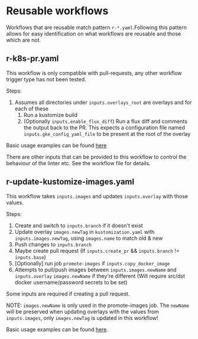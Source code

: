 # Reusable workflows

Workflows that are reusable match pattern `r-*.yaml`.Following this pattern allows for easy identification on what workflows are reusable and those which are not.

## r-k8s-pr.yaml
This workflow is only compatible with pull-requests, any other workflow trigger type has not been tested.

Steps:
1. Assumes all directories under `inputs.overlays_root` are overlays and for each of these
    1. Run a kustomize build
    1. (Optionally `inputs.enable_flux_diff`) Run a flux diff and comments the output back to the PR. This expects a configuration file named `inputs.gke_config_yaml_file` to be present at the root of the overlay

Basic usage examples can be found [here](../../examples/k8s/)

There are other inputs that can be provided to this workflow to control the behaviour of the linter etc. See the workflow file for details.

## r-update-kustomize-images.yaml
This workflow takes `inputs.images` and updates `inputs.overlay` with those values.

Steps:
1. Create and switch to `inputs.branch` if it doesn't exist
2. Update overlay `images.newTag` in `kustomization.yaml` with `inputs.images.newTag`, using `images.name` to match old & new
3. Push changes to `inputs.branch`
4. Maybe create pull request (If `inputs.create_pr` && `inputs.branch` != `inputs.base`)
5. [Optionally] run job `promote-images` if `inputs.copy_docker_image`
  1. Attempts to pull/push images between `inputs.images.newName` and `inputs.overlay` `images.newName` if they're different (Will require src/dst docker username/password secrets to be set)

Some inputs are required if creating a pull request.

NOTE: `images.newName` is only used in the promote-images job. The `newName` will be preserved when updating overlays with the values from `inputs.images`, only `images.newTag` is updated in this workflow!

Basic usage examples can be found [here](../../examples/update-kustomization-images).